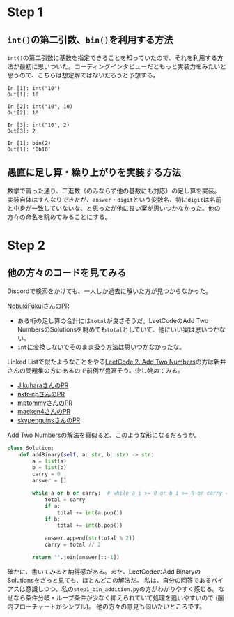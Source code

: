 # Step 1

## `int()`の第二引数、`bin()`を利用する方法

`int()`の第二引数に基数を指定できることを知っていたので、それを利用する方法が最初に思いついた。コーディングインタビューだともっと実装力をみたいと思うので、こちらは想定解ではないだろうと予想する。

```
In [1]: int("10")
Out[1]: 10

In [2]: int("10", 10)
Out[2]: 10

In [3]: int("10", 2)
Out[3]: 2
```

```
In [1]: bin(2)
Out[1]: '0b10'
```

## 愚直に足し算・繰り上がりを実装する方法

数学で習った通り、二進数（のみならず他の基数にも対応）の足し算を実装。
実装自体はすんなりできたが、`answer`・`digit`という変数名、特に`digit`は名前と中身が一致していないな、と思ったが他に良い案が思いつかなかった。他の方々の命名を眺めてみることにする。

# Step 2

## 他の方々のコードを見てみる

Discordで検索をかけても、一人しか過去に解いた方が見つからなかった。

[NobukiFukuiさんのPR](https://github.com/NobukiFukui/Grind75-ProgrammingTraining/pull/35)
- ある桁の足し算の合計には`total`が良さそうだ。LeetCodeのAdd Two NumbersのSolutionsを眺めても`total`としていて、他にいい案は思いつかない。
- `int`に変換しないでそのまま扱う方法は思いつかなかったな。

Linked Listで似たようなことをやる[LeetCode 2. Add Two Numbers](https://leetcode.com/problems/add-two-numbers/description/)の方は新井さんの問題集の方にあるので前例が豊富そう。少し眺めてみる。

- [JikuharaさんのPR](https://github.com/Jikuhara/LeetCode/pull/11)
- [nktr-cpさんのPR](https://github.com/nktr-cp/leetcode/pull/6)
- [mptommyさんのPR](https://github.com/mptommy/coding-practice/pull/5)
- [maeken4さんのPR](https://github.com/maeken4/Arai60/pull/5)
- [skypenguinsさんのPR](https://github.com/skypenguins/coding-practice/pull/2)

Add Two Numbersの解法を真似ると、このような形になるだろうか。

```python
class Solution:
    def addBinary(self, a: str, b: str) -> str:
        a = list(a)
        b = list(b)
        carry = 0
        answer = []

        while a or b or carry:  # while a_i >= 0 or b_i >= 0 or carry == 1 として使用スペースを少なく抑える方法もあり
            total = carry
            if a:
                total += int(a.pop())
            if b:
                total += int(b.pop())

            answer.append(str(total % 2))
            carry = total // 2

        return "".join(answer[::-1])
```

確かに、書いてみると納得感がある。また、LeetCodeのAdd BinaryのSolutionsをざっと見ても、ほとんどこの解法だ。
私は、自分の回答であるバイアスは意識しつつ、私の`step1_bin_addition.py`の方がわかりやすく感じる。なぜなら条件分岐・ループ条件が少なく抑えられていて処理を追いやすいので (脳内フローチャートがシンプル)。
他の方々の意見も伺いたいところです。
